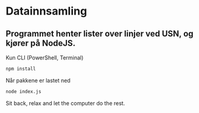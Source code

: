 # Datainnsamling

Programmet henter lister over linjer ved USN, og kjører på NodeJS.
----

Kun CLI (PowerShell, Terminal)
```cmd
npm install
```

Når pakkene er lastet ned
```cmd
node index.js
```

Sit back, relax and let the computer do the rest.

